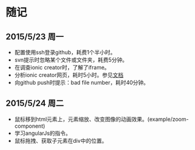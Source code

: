 # 随记

## 2015/5/23 周一

- 配置使用ssh登录github，耗费1个半小时。
- svn提示时忽略某个文件或文件夹，耗费5分钟。
- 在调查ionic creator时，了解了iframe。
- 分析ionic creator网页，耗时5小时。参见[文档](../../../FingerWeb/blob/master/Doc/ionic_creator.md)
- 向github push时提示：bad file number，耗时40分钟。

## 2015/5/24 周二
- 鼠标移到html元素上，元素缩放、改变图像的动画效果。(example/zoom-component)
- 学习angularJs的指令。
- 鼠标拖拽、获取子元素在div中的位置。